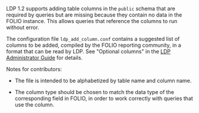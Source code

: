 
LDP 1.2 supports adding table columns in the `public` schema that are
required by queries but are missing because they contain no data in
the FOLIO instance.  This allows queries that reference the columns to
run without error.

The configuration file `ldp_add_column.conf` contains a suggested list
of columns to be added, compiled by the FOLIO reporting community, in
a format that can be read by LDP.  See "Optional columns" in the [LDP
Administrator
Guide](https://github.com/library-data-platform/ldp/blob/main/doc/Admin_Guide.md)
for details.

Notes for contributors:

* The file is intended to be alphabetized by table name and column
  name.

* The column type should be chosen to match the data type of the
  corresponding field in FOLIO, in order to work correctly with
  queries that use the column.

